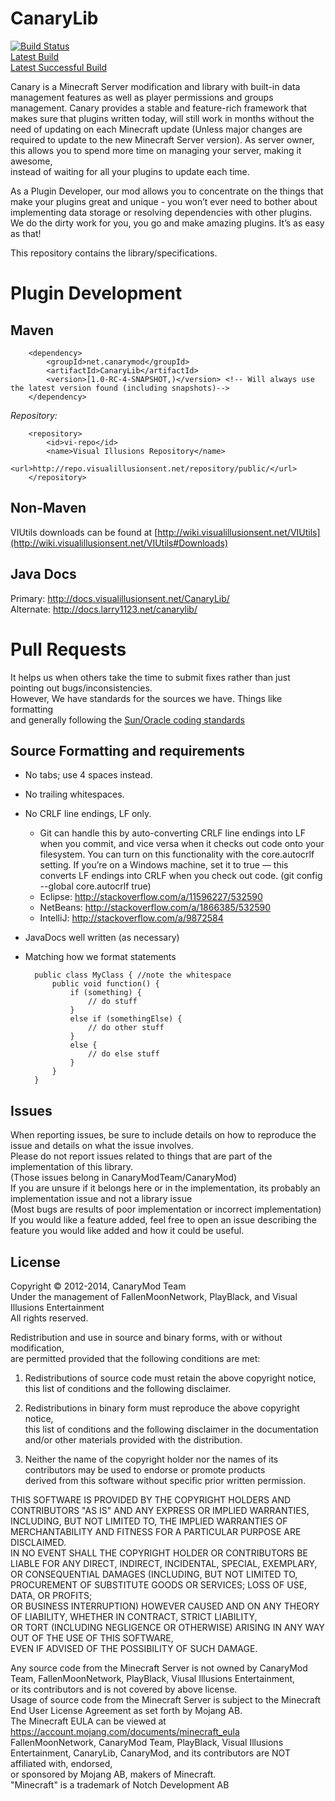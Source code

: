 CanaryLib
=========

[![Build Status](https://ci.visualillusionsent.net/buildStatus/icon?job=CanaryLib)](https://ci.visualillusionsent.net/job/CanaryLib/)  
[Latest Build](https://ci.visualillusionsent.net/job/CanaryLib/lastBuild/)  
[Latest Successful Build](https://ci.visualillusionsent.net/job/CanaryLib/lastSuccessfulBuild/)  

Canary is a Minecraft Server modification and library with built-in data management features as well as player permissions and groups management.
Canary provides a stable and feature-rich framework that makes sure that plugins written today,
will still work in months without the need of updating on each Minecraft update (Unless major changes are required to update to
the new Minecraft Server version).
As server owner, this allows you to spend more time on managing your server, making it awesome,  
instead of waiting for all your plugins to update each time.  

As a Plugin Developer, our mod allows you to concentrate on the things that make your plugins great and unique -
you won’t ever need to bother about implementing data storage or resolving dependencies with other plugins.  
We do the dirty work for you, you go and make amazing plugins. It’s as easy as that!  

This repository contains the library/specifications.

Plugin Development
=============

Maven
-------------

        <dependency>
            <groupId>net.canarymod</groupId>
            <artifactId>CanaryLib</artifactId>
            <version>[1.0-RC-4-SNAPSHOT,)</version> <!-- Will always use the latest version found (including snapshots)-->
        </dependency>


*Repository:*

        <repository>
            <id>vi-repo</id>
            <name>Visual Illusions Repository</name>
            <url>http://repo.visualillusionsent.net/repository/public/</url>
        </repository>


Non-Maven
-------------

  VIUtils downloads can be found at [http://wiki.visualillusionsent.net/VIUtils](http://wiki.visualillusionsent.net/VIUtils#Downloads)


Java Docs
-------------

Primary: http://docs.visualillusionsent.net/CanaryLib/  
Alternate: http://docs.larry1123.net/canarylib/  

Pull Requests
=============

It helps us when others take the time to submit fixes rather than just pointing out bugs/inconsistencies.  
However, We have standards for the sources we have. Things like formatting  
and generally following the [Sun/Oracle coding standards](http://www.oracle.com/technetwork/java/javase/documentation/codeconvtoc-136057.html)

Source Formatting and requirements
-------------

* No tabs; use 4 spaces instead.
* No trailing whitespaces.
* No CRLF line endings, LF only.
  * Git can handle this by auto-converting CRLF line endings into LF when you commit, and vice versa when it checks out code onto your filesystem.
    You can turn on this functionality with the core.autocrlf setting.
    If you’re on a Windows machine, set it to true — this converts LF endings into CRLF when you check out code. (git config --global core.autocrlf true)
  * Eclipse: http://stackoverflow.com/a/11596227/532590
  * NetBeans: http://stackoverflow.com/a/1866385/532590
  * IntelliJ: http://stackoverflow.com/a/9872584
* JavaDocs well written (as necessary)
* Matching how we format statements

        public class MyClass { //note the whitespace
            public void function() {
                if (something) {
                    // do stuff
                }
                else if (somethingElse) {
                    // do other stuff
                }
                else {
                    // do else stuff
                }
            }
        }

Issues
-------

When reporting issues, be sure to include details on how to reproduce the issue and details on what the issue involves.  
Please do not report issues related to things that are part of the implementation of this library.  
(Those issues belong in CanaryModTeam/CanaryMod)  
If you are unsure if it belongs here or in the implementation, its probably an implementation issue and not a library issue  
(Most bugs are results of poor implementation or incorrect implementation)  
If you would like a feature added, feel free to open an issue describing the feature you would like added and how it could be useful.  

License
-------

Copyright &copy; 2012-2014, CanaryMod Team  
Under the management of FallenMoonNetwork, PlayBlack, and Visual Illusions Entertainment  
All rights reserved.

Redistribution and use in source and binary forms, with or without modification,  
are permitted provided that the following conditions are met:  

1. Redistributions of source code must retain the above copyright notice,  
   this list of conditions and the following disclaimer.

2. Redistributions in binary form must reproduce the above copyright notice,  
   this list of conditions and the following disclaimer in the documentation and/or other materials provided with the distribution.

3. Neither the name of the copyright holder nor the names of its contributors may be used to endorse or promote products  
   derived from this software without specific prior written permission.  

THIS SOFTWARE IS PROVIDED BY THE COPYRIGHT HOLDERS AND CONTRIBUTORS "AS IS" AND ANY EXPRESS OR IMPLIED WARRANTIES,  
INCLUDING, BUT NOT LIMITED TO, THE IMPLIED WARRANTIES OF MERCHANTABILITY AND FITNESS FOR A PARTICULAR PURPOSE ARE DISCLAIMED.  
IN NO EVENT SHALL THE COPYRIGHT HOLDER OR CONTRIBUTORS BE LIABLE FOR ANY DIRECT, INDIRECT, INCIDENTAL, SPECIAL, EXEMPLARY,  
OR CONSEQUENTIAL DAMAGES (INCLUDING, BUT NOT LIMITED TO, PROCUREMENT OF SUBSTITUTE GOODS OR SERVICES; LOSS OF USE, DATA, OR PROFITS;  
OR BUSINESS INTERRUPTION) HOWEVER CAUSED AND ON ANY THEORY OF LIABILITY, WHETHER IN CONTRACT, STRICT LIABILITY,  
OR TORT (INCLUDING NEGLIGENCE OR OTHERWISE) ARISING IN ANY WAY OUT OF THE USE OF THIS SOFTWARE,  
EVEN IF ADVISED OF THE POSSIBILITY OF SUCH DAMAGE.  

Any source code from the Minecraft Server is not owned by CanaryMod Team, FallenMoonNetwork, PlayBlack, Viusal Illusions Entertainment,  
or its contributors and is not covered by above license.  
Usage of source code from the Minecraft Server is subject to the Minecraft End User License Agreement as set forth by Mojang AB.  
The Minecraft EULA can be viewed at https://account.mojang.com/documents/minecraft_eula  
FallenMoonNetwork, CanaryMod Team, PlayBlack, Visual Illusions Entertainment, CanaryLib, CanaryMod, and its contributors are NOT affiliated with, endorsed,  
or sponsored by Mojang AB, makers of Minecraft.  
"Minecraft" is a trademark of Notch Development AB
